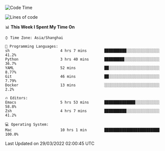 <!--START_SECTION:waka-->
![Code Time](http://img.shields.io/badge/Code%20Time-687%20hrs%2017%20mins-blue)

![Lines of code](https://img.shields.io/badge/From%20Hello%20World%20I%27ve%20Written-22%20Thousand%20lines%20of%20code-blue)

📊 **This Week I Spent My Time On** 

```text
⌚︎ Time Zone: Asia/Shanghai

💬 Programming Languages: 
sh                       4 hrs 7 mins        ██████████░░░░░░░░░░░░░░░   41.2% 
Python                   3 hrs 40 mins       █████████░░░░░░░░░░░░░░░░   36.7% 
YAML                     52 mins             ██░░░░░░░░░░░░░░░░░░░░░░░   8.77% 
Git                      46 mins             ██░░░░░░░░░░░░░░░░░░░░░░░   7.79% 
Docker                   13 mins             ░░░░░░░░░░░░░░░░░░░░░░░░░   2.2%

🔥 Editors: 
Emacs                    5 hrs 53 mins       ██████████████░░░░░░░░░░░   58.8% 
Zsh                      4 hrs 7 mins        ██████████░░░░░░░░░░░░░░░   41.2%

💻 Operating System: 
Mac                      10 hrs 1 min        █████████████████████████   100.0%

```


 Last Updated on 29/03/2022 02:00:45 UTC
<!--END_SECTION:waka-->
